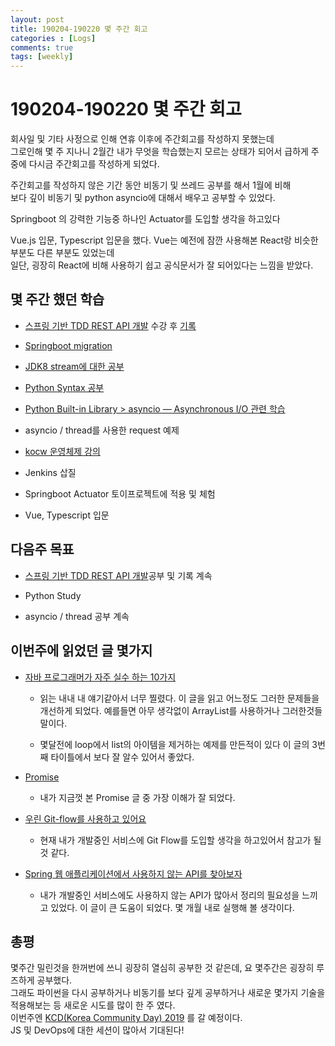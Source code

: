 ```yaml
---
layout: post
title: 190204-190220 몇 주간 회고
categories : [Logs]
comments: true
tags: [weekly]
---
```


# 190204-190220 몇 주간 회고

회사일 및 기타 사정으로 인해 연휴 이후에 주간회고를 작성하지 못했는데  
그로인해 몇 주 지나니 2월간 내가 무엇을 학습했는지 모르는 상태가 되어서 급하게 주중에 다시금 주간회고를 작성하게 되었다.  

주간회고를 작성하지 않은 기간 동안 비동기 및 쓰레드 공부를 해서 1월에 비해  
보다 깊이 비동기 및 python asyncio에 대해서 배우고 공부할 수 있었다.

Springboot 의 강력한 기능중 하나인 Actuator를 도입할 생각을 하고있다

Vue.js 입문, Typescript 입문을 했다. Vue는 예전에 잠깐 사용해본 React랑 비슷한 부분도 다른 부분도 있었는데  
일단, 굉장히 React에 비해 사용하기 쉽고 공식문서가 잘 되어있다는 느낌을 받았다.


## 몇 주간 했던 학습

* [스프링 기반 TDD REST API 개발](https://www.inflearn.com/course/spring_rest-api/) 수강 후 [기록](https://github.com/sehajyang/Springboot-REST-API)

* [Springboot migration](https://github.com/spring-projects/spring-boot/wiki/Spring-Boot-2.0-Migration-Guide)

* [JDK8 stream에 대한 공부](https://www.popit.kr/java8-stream%EC%9D%98-parallel-%EC%B2%98%EB%A6%AC/)

* [Python Syntax 공부](https://wikidocs.net/book/1)

* [Python Built-in Library > asyncio — Asynchronous I/O 관련 학습](https://docs.python.org/3/library/asyncio-task.html)

* asyncio / thread를 사용한 request 예제

* [kocw 운영체제 강의](http://www.kocw.net/home/search/kemView.do?kemId=1046323)

* Jenkins 삽질

* Springboot Actuator 토이프로젝트에 적용 및 체험

* Vue, Typescript 입문


## 다음주 목표

* [스프링 기반 TDD REST API 개발](https://www.inflearn.com/course/spring_rest-api/)공부 및 기록 계속

* Python Study

* asyncio / thread 공부 계속


## 이번주에 읽었던 글 몇가지

* [자바 프로그래머가 자주 실수 하는 10가지](https://bestalign.github.io/2015/08/31/top-10-mistakes-java-developers-make-1/)
    * 읽는 내내 내 얘기같아서 너무 찔렸다. 이 글을 읽고 어느정도 그러한 문제들을 개선하게 되었다. 예를들면 아무 생각없이 ArrayList를 사용하거나 그러한것들 말이다.

    * 몇달전에 loop에서 list의 아이템을 제거하는 예제를 만든적이 있다
    이 글의 3번째 타이틀에서 보다 잘 알수 있어서 좋았다.

* [Promise](https://poiemaweb.com/es6-promise)
    * 내가 지금껏 본 Promise 글 중 가장 이해가 잘 되었다.

* [우린 Git-flow를 사용하고 있어요](http://woowabros.github.io/experience/2017/10/30/baemin-mobile-git-branch-strategy.html)
    * 현재 내가 개발중인 서비스에 Git Flow를 도입할 생각을 하고있어서 참고가 될 것 같다.

* [Spring 웹 애플리케이션에서 사용하지 않는 API를 찾아보자](http://woowabros.github.io/tools/2019/02/15/controller-log.html)
    * 내가 개발중인 서비스에도 사용하지 않는 API가 많아서 정리의 필요성을 느끼고 있었다. 이 글이 큰 도움이 되었다. 몇 개월 내로 실행해 볼 생각이다.

## 총평

몇주간 밀린것을 한꺼번에 쓰니 굉장히 열심히 공부한 것 같은데, 요 몇주간은 굉장히 루즈하게 공부했다.  
그래도 파이썬을 다시 공부하거나 비동기를 보다 깊게 공부하거나 새로운 몇가지 기술을 적용해보는 등 새로운 시도를 많이 한 주 였다.  
이번주엔 [KCD(Korea Community Day) 2019](https://festa.io/events/200) 를 갈 예정이다.  
JS 및 DevOps에 대한 세션이 많아서 기대된다!


